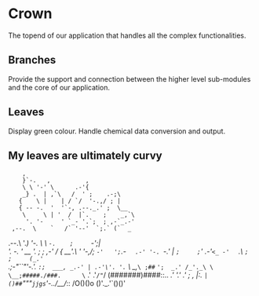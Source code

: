 # Crown

The topend of our application that handles all the complex functionalities.

## Branches

Provide the support and connection between the higher level sub-modules and the core of our application.

## Leaves

Display green colour.
Handle chemical data conversion and output.

## My leaves are ultimately curvy

        ,
        }`-.   ,          ,
        \ \ '-' \      .-'{
        _} .  | ,`\   /  ' ;    .-;\
       {    \ |    | / `/  '-.,/ ; |
       { -- -.  '  '`-, .--._.' ;  \__
        \     \ | '  /  |`.    ;    _,`\
         '. '-     ' `_- '.`;  ; ,-`_.-'
     ,--.  \    `   /` '--'  `;.` (`  _
  .--.\  '._) '-. \ \ `-.    ;     `-';|  
  '. -. '         __ '.  ;  ;     _,-' /
   { __'.\  ' '-,/; `-'   ';`.- `   .-'
    '-.  `-._'  | `;     ;`'   .-'`
      <_ -'   ` .\  `;  ;     (_.'`\
      _.;-"``"'-._'. `:;  ___, _.-' |
  .-'\'. '.` \ \_,_`\ ;##`   `';  _.'
 /_'._\ \  \__;#####./###.      \`
 \.' .'`/"`/ (#######)####::.. _.'
  '.' .'  ; , |:.  `|()##`"""`
jjgs `'-../__/_\::   /O()()o
             ()'._.'`()()'
